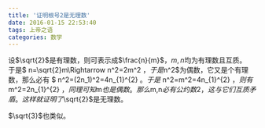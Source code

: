 ```yaml
---
title: '证明根号2是无理数'
date: 2016-01-15 22:53:40
tags: 上帝之语
categories: 数学 
---
```

设$\sqrt{2}$是有理数，则可表示成$\frac{n}{m}$，$m,n$均为有理数且互质。  
于是$ n=\sqrt{2}m\Rightarrow n^2=2m^2 $，于是$n^2$为偶数，它又是个有理数，那么必有
$ n^2=(2n\_1)^2=4n\_{1}^{2} $。于是$ n^2=m^2=4n\_{1}^{2} $，则有$ m^2=2n\_{1}^{2} $，同理可知$m$也是偶数。
那么$m,n$必有公约数2，这与它们互质矛盾。
这样就证明了$\sqrt{2}$是无理数。

$\sqrt{3}$也类似。
